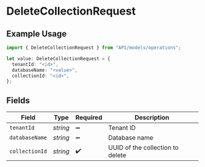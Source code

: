 # DeleteCollectionRequest

## Example Usage

```typescript
import { DeleteCollectionRequest } from "API/models/operations";

let value: DeleteCollectionRequest = {
  tenantId: "<id>",
  databaseName: "<value>",
  collectionId: "<id>",
};
```

## Fields

| Field                            | Type                             | Required                         | Description                      |
| -------------------------------- | -------------------------------- | -------------------------------- | -------------------------------- |
| `tenantId`                       | *string*                         | :heavy_minus_sign:               | Tenant ID                        |
| `databaseName`                   | *string*                         | :heavy_minus_sign:               | Database name                    |
| `collectionId`                   | *string*                         | :heavy_check_mark:               | UUID of the collection to delete |